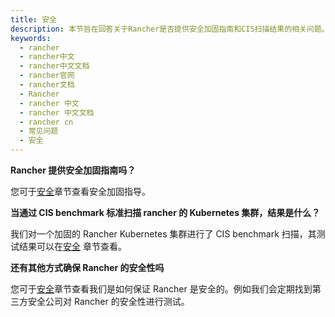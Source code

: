 ```yaml
---
title: 安全
description: 本节旨在回答关于Rancher是否提供安全加固指南和CIS扫描结果的相关问题。
keywords:
  - rancher
  - rancher中文
  - rancher中文文档
  - rancher官网
  - rancher文档
  - Rancher
  - rancher 中文
  - rancher 中文文档
  - rancher cn
  - 常见问题
  - 安全
---
```


**Rancher 提供安全加固指南吗？**

您可于[安全](/docs/rancher2/security/_index)章节查看安全加固指导。

**当通过 CIS benchmark 标准扫描 rancher 的 Kubernetes 集群，结果是什么？**

我们对一个加固的 Rancher Kubernetes 集群进行了 CIS benchmark 扫描，其测试结果可以在[安全](/docs/rancher2/security/_index) 章节查看。

**还有其他方式确保 Rancher 的安全性吗**

您可于[安全](/docs/rancher2/security/_index)章节查看我们是如何保证 Rancher 是安全的。例如我们会定期找到第三方安全公司对 Rancher 的安全性进行测试。
